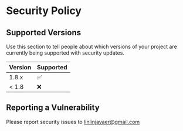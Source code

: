 # Security Policy

## Supported Versions

Use this section to tell people about which versions of your project are
currently being supported with security updates.

| Version | Supported          |
|---------|--------------------|
| 1.8.x   | :white_check_mark: |
| < 1.8   | :x:                |

## Reporting a Vulnerability

Please report security issues to linlinjavaer@gmail.com
